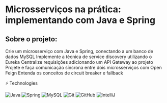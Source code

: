 # Microsserviços na prática: implementando com Java e Spring

## Sobre o projeto:
Crie um microsserviço com Java e Spring, conectando a um banco de dados MySQL
Implemente a técnica de service discovery utilizando o Eureka
Centralize requisições adicionando um API Gateway ao projeto
Projete e faça comunicação síncrona entre dois microsserviços com Open Feign
Entenda os conceitos de circuit breaker e fallback


⚡ Technologies

![Java](https://img.shields.io/badge/-Java-007396?style=flat-square&logo=java)
![Spring](https://img.shields.io/badge/-Spring-6DB33F?style=flat-square&logo=spring&logoColor=white)
![MySQL](https://img.shields.io/badge/-MySQL-4479A1?style=flat-square&logo=mysql&logoColor=white)
![Git](https://img.shields.io/badge/-Git-black?style=flat-square&logo=git)
![GitHub](https://img.shields.io/badge/-GitHub-181717?style=flat-square&logo=github)
![IntelliJ](https://img.shields.io/badge/-IntelliJ%20IDEA-black?style=flat-square&logo=intellij-idea&logoColor=white)
